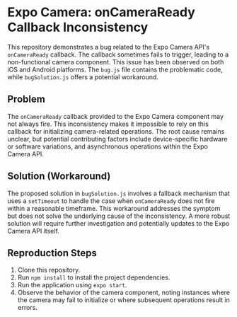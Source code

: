 # Expo Camera: onCameraReady Callback Inconsistency

This repository demonstrates a bug related to the Expo Camera API's `onCameraReady` callback.  The callback sometimes fails to trigger, leading to a non-functional camera component.  This issue has been observed on both iOS and Android platforms.  The `bug.js` file contains the problematic code, while `bugSolution.js` offers a potential workaround.

## Problem

The `onCameraReady` callback provided to the Expo Camera component may not always fire. This inconsistency makes it impossible to rely on this callback for initializing camera-related operations.   The root cause remains unclear, but potential contributing factors include device-specific hardware or software variations, and asynchronous operations within the Expo Camera API.

## Solution (Workaround)

The proposed solution in `bugSolution.js` involves a fallback mechanism that uses a `setTimeout` to handle the case when `onCameraReady` does not fire within a reasonable timeframe. This workaround addresses the symptom but does not solve the underlying cause of the inconsistency.  A more robust solution will require further investigation and potentially updates to the Expo Camera API itself.

## Reproduction Steps

1. Clone this repository.
2. Run `npm install` to install the project dependencies.
3. Run the application using `expo start`.
4. Observe the behavior of the camera component, noting instances where the camera may fail to initialize or where subsequent operations result in errors.